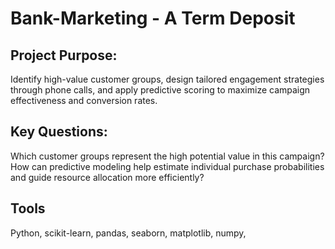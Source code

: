 # Bank-Marketing - A Term Deposit

## Project Purpose:
Identify high-value customer groups, design tailored engagement strategies through phone calls, and apply predictive scoring to maximize campaign effectiveness and conversion rates.

## Key Questions:
Which customer groups represent the high potential value in this campaign?  
How can predictive modeling help estimate individual purchase probabilities and guide resource allocation more efficiently?

## Tools
Python, scikit-learn, pandas, seaborn, matplotlib, numpy, 
